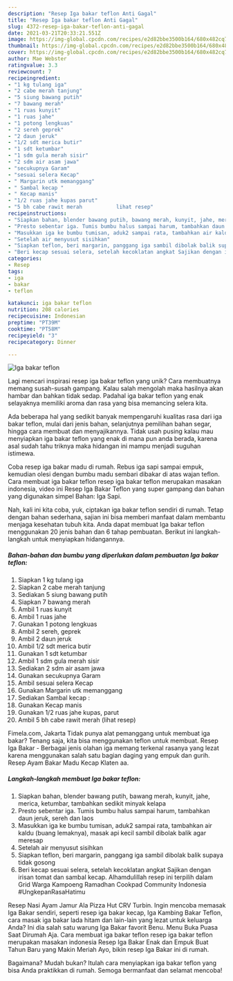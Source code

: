 ```yaml
---
description: "Resep Iga bakar teflon Anti Gagal"
title: "Resep Iga bakar teflon Anti Gagal"
slug: 4372-resep-iga-bakar-teflon-anti-gagal
date: 2021-03-21T20:33:21.551Z
image: https://img-global.cpcdn.com/recipes/e2d82bbe3500b164/680x482cq70/iga-bakar-teflon-foto-resep-utama.jpg
thumbnail: https://img-global.cpcdn.com/recipes/e2d82bbe3500b164/680x482cq70/iga-bakar-teflon-foto-resep-utama.jpg
cover: https://img-global.cpcdn.com/recipes/e2d82bbe3500b164/680x482cq70/iga-bakar-teflon-foto-resep-utama.jpg
author: Mae Webster
ratingvalue: 3.3
reviewcount: 7
recipeingredient:
- "1 kg tulang iga"
- "2 cabe merah tanjung"
- "5 siung bawang putih"
- "7 bawang merah"
- "1 ruas kunyit"
- "1 ruas jahe"
- "1 potong lengkuas"
- "2 sereh geprek"
- "2 daun jeruk"
- "1/2 sdt merica butir"
- "1 sdt ketumbar"
- "1 sdm gula merah sisir"
- "2 sdm air asam jawa"
- "secukupnya Garam"
- "sesuai selera Kecap"
- " Margarin utk memanggang"
- " Sambal kecap "
- " Kecap manis"
- "1/2 ruas jahe kupas parut"
- "5 bh cabe rawit merah           lihat resep"
recipeinstructions:
- "Siapkan bahan, blender bawang putih, bawang merah, kunyit, jahe, merica, ketumbar, tambahkan sedikit minyak kelapa"
- "Presto sebentar iga. Tumis bumbu halus sampai harum, tambahkan daun jeruk, sereh dan laos"
- "Masukkan iga ke bumbu tumisan, aduk2 sampai rata, tambahkan air kaldu (buang lemaknya), masak api kecil sambil dibolak balik agar meresap"
- "Setelah air menyusut sisihkan"
- "Siapkan teflon, beri margarin, panggang iga sambil dibolak balik supaya tidak gosong"
- "Beri kecap sesuai selera, setelah kecoklatan angkat Sajikan dengan irisan tomat dan sambal kecap. Alhamdulillah resep ini terpilih dalam Grid Warga Kampoeng Ramadhan Cookpad Community Indonesia #UngkepanRasaHatimu"
categories:
- Resep
tags:
- iga
- bakar
- teflon

katakunci: iga bakar teflon 
nutrition: 208 calories
recipecuisine: Indonesian
preptime: "PT39M"
cooktime: "PT58M"
recipeyield: "3"
recipecategory: Dinner

---
```



![Iga bakar teflon](https://img-global.cpcdn.com/recipes/e2d82bbe3500b164/680x482cq70/iga-bakar-teflon-foto-resep-utama.jpg)

Lagi mencari inspirasi resep iga bakar teflon yang unik? Cara membuatnya memang susah-susah gampang. Kalau salah mengolah maka hasilnya akan hambar dan bahkan tidak sedap. Padahal iga bakar teflon yang enak selayaknya memiliki aroma dan rasa yang bisa memancing selera kita.

Ada beberapa hal yang sedikit banyak mempengaruhi kualitas rasa dari iga bakar teflon, mulai dari jenis bahan, selanjutnya pemilihan bahan segar, hingga cara membuat dan menyajikannya. Tidak usah pusing kalau mau menyiapkan iga bakar teflon yang enak di mana pun anda berada, karena asal sudah tahu triknya maka hidangan ini mampu menjadi suguhan istimewa.

Coba resep iga bakar madu di rumah. Rebus iga sapi sampai empuk, kemudian olesi dengan bumbu madu sembari dibakar di atas wajan teflon. Cara membuat iga bakar teflon resep iga bakar teflon merupakan masakan indonesia, video ini Resep Iga Bakar Teflon yang super gampang dan bahan yang digunakan simpel Bahan: Iga Sapi.


Nah, kali ini kita coba, yuk, ciptakan iga bakar teflon sendiri di rumah. Tetap dengan bahan sederhana, sajian ini bisa memberi manfaat dalam membantu menjaga kesehatan tubuh kita. Anda dapat membuat Iga bakar teflon menggunakan 20 jenis bahan dan 6 tahap pembuatan. Berikut ini langkah-langkah untuk menyiapkan hidangannya.

<!--inarticleads1-->

##### Bahan-bahan dan bumbu yang diperlukan dalam pembuatan Iga bakar teflon:

1. Siapkan 1 kg tulang iga
1. Siapkan 2 cabe merah tanjung
1. Sediakan 5 siung bawang putih
1. Siapkan 7 bawang merah
1. Ambil 1 ruas kunyit
1. Ambil 1 ruas jahe
1. Gunakan 1 potong lengkuas
1. Ambil 2 sereh, geprek
1. Ambil 2 daun jeruk
1. Ambil 1/2 sdt merica butir
1. Gunakan 1 sdt ketumbar
1. Ambil 1 sdm gula merah sisir
1. Sediakan 2 sdm air asam jawa
1. Gunakan secukupnya Garam
1. Ambil sesuai selera Kecap
1. Gunakan  Margarin utk memanggang
1. Sediakan  Sambal kecap :
1. Gunakan  Kecap manis
1. Gunakan 1/2 ruas jahe kupas, parut
1. Ambil 5 bh cabe rawit merah           (lihat resep)


Fimela.com, Jakarta Tidak punya alat pemanggang untuk membuat iga bakar? Tenang saja, kita bisa menggunakan teflon untuk membuat. Resep Iga Bakar - Berbagai jenis olahan iga memang terkenal rasanya yang lezat karena menggunakan salah satu bagian daging yang empuk dan gurih. Resep Ayam Bakar Madu Kecap Klaten aa. 

<!--inarticleads2-->

##### Langkah-langkah membuat Iga bakar teflon:

1. Siapkan bahan, blender bawang putih, bawang merah, kunyit, jahe, merica, ketumbar, tambahkan sedikit minyak kelapa
1. Presto sebentar iga. Tumis bumbu halus sampai harum, tambahkan daun jeruk, sereh dan laos
1. Masukkan iga ke bumbu tumisan, aduk2 sampai rata, tambahkan air kaldu (buang lemaknya), masak api kecil sambil dibolak balik agar meresap
1. Setelah air menyusut sisihkan
1. Siapkan teflon, beri margarin, panggang iga sambil dibolak balik supaya tidak gosong
1. Beri kecap sesuai selera, setelah kecoklatan angkat Sajikan dengan irisan tomat dan sambal kecap. Alhamdulillah resep ini terpilih dalam Grid Warga Kampoeng Ramadhan Cookpad Community Indonesia #UngkepanRasaHatimu


Resep Nasi Ayam Jamur Ala Pizza Hut CRV Turbin. Ingin mencoba memasak Iga Bakar sendiri, seperti resep iga bakar kecap, Iga Kambing Bakar Teflon, cara masak iga bakar lada hitam dan lain-lain yang lezat untuk keluarga Anda? Ini dia salah satu warung Iga Bakar favorit Benu. Menu Buka Puasa Saat Dirumah Aja. Cara membuat iga bakar teflon resep iga bakar teflon merupakan masakan indonesia Resep Iga Bakar Enak dan Empuk Buat Tahun Baru yang Makin Meriah Ayo, bikin resep Iga Bakar ini di rumah. 

Bagaimana? Mudah bukan? Itulah cara menyiapkan iga bakar teflon yang bisa Anda praktikkan di rumah. Semoga bermanfaat dan selamat mencoba!

